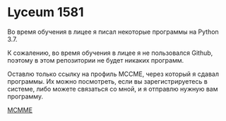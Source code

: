 # Lyceum 1581

Во время обучения в лицее я писал некоторые программы на Python 3.7.

К сожалению, во время обучения в лицее я не пользовался Github, поэтому в этом репозитории не будет никаких программ.

Оставлю только ссылку на профиль MCCME, через который я сдавал программы. Их можно посмотреть, если вы зарегистрируетесь в системе, либо можете связаться со мной, и я отправлю нужную вам программу.

[MCMME](https://informatics.mccme.ru/user/view.php?id=82172)
